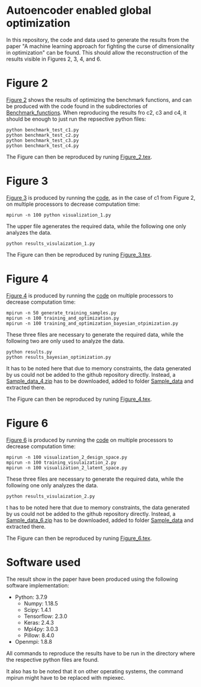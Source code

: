# Autoencoder enabled global optimization
In this repository, the code and data used to generate the results from the paper "A machine learning approach for fighting the curse of dimensionality in optimization" can be found. This should allow the reconstruction of the results visible in Figures 2, 3, 4, and 6.

# Figure 2
[Figure 2](https://github.com/julianschumann/ae-opt/blob/main/Figure_2.pdf) shows the results of optimizing the benchmark functions, and can be produced with the code found in the subdirectories of [Benchmark_functions](https://github.com/julianschumann/ae-opt/blob/main/Benchmark_functions). When reproducing the results fro c2, c3 and c4, it should be enough to just run the repsective python files:
```
python benchmark_test_c1.py
python benchmark_test_c2.py 
python benchmark_test_c3.py 
python benchmark_test_c4.py 
```

The Figure can then be reproduced by runing [Figure_2.tex](https://github.com/julianschumann/ae-opt/blob/main/Figure_2.tex).


# Figure 3
[Figure 3](https://github.com/julianschumann/ae-opt/blob/main/Figure_3.pdf) is produced by running the [code](https://github.com/julianschumann/ae-opt/blob/main/Compliance_minimization/Figure_3), as in the case of c1 from Figure 2, on multiple processors to decrease computation time:
```
mpirun -n 100 python visualization_1.py
```
The upper file agenerates the required data, while the following one only analyzes the data.
```
python results_visulaization_1.py
```


The Figure can then be reproduced by runing [Figure_3.tex](https://github.com/julianschumann/ae-opt/blob/main/Figure_2.tex).

# Figure 4
[Figure 4](https://github.com/julianschumann/ae-opt/blob/main/Figure_4.pdf) is produced by running the [code](https://github.com/julianschumann/ae-opt/blob/main/Compliance_minimization/Figure_4) on multiple processors to decrease computation time:

```
mpirun -n 50 generate_training_samples.py
mpirun -n 100 training_and_optimization.py
mpirun -n 100 training_and_optimization_bayesian_otpimization.py
```
These three files are necessary to generate the required data, while the following two are only used to analyze the data.
```
python results.py
python results_bayesian_optimization.py
```
It has to be noted here that due to memory constraints, the data generated by us could not be added to the github repository directly. Instead, a [Sample_data_4.zip](https://figshare.com/s/ffec7ed3d2deb9f69c39?file=31640465) has to be downloaded, added to folder [Sample_data](https://github.com/julianschumann/ae-opt/blob/main/Compliance_minimization/Figure_4/Sample_data) and extracted there.


The Figure can then be reproduced by runing [Figure_4.tex](https://github.com/julianschumann/ae-opt/blob/main/Figure_2.tex).

# Figure 6
[Figure 6](https://github.com/julianschumann/ae-opt/blob/main/Figure_6.pdf) is produced by running the [code](https://github.com/julianschumann/ae-opt/blob/main/Compliance_minimization/Figure_4) on multiple processors to decrease computation time:

```
mpirun -n 100 visualization_2_design_space.py
mpirun -n 100 training_visulaization_2.py
mpirun -n 100 visualization_2_latent_space.py
```
These three files are necessary to generate the required data, while the following one only analyzes the data.
```
python results_visulaization_2.py
```
t has to be noted here that due to memory constraints, the data generated by us could not be added to the github repository directly. Instead, a [Sample_data_6.zip](https://figshare.com/s/ffec7ed3d2deb9f69c39?file=31640474) has to be downloaded, added to folder [Sample_data](https://github.com/julianschumann/ae-opt/blob/main/Compliance_minimization/Figure_6/Sample_data) and extracted there.

The Figure can then be reproduced by runing [Figure_6.tex](https://github.com/julianschumann/ae-opt/blob/main/Figure_2.tex).

# Software used
The result show in the paper have been produced using the following software implementation:
- Python: 3.7.9
  - Numpy: 1.18.5
  - Scipy: 1.4.1
  - Tensorflow: 2.3.0
  - Keras: 2.4.3
  - Mpi4py: 3.0.3
  - Pillow: 8.4.0
- Openmpi: 1.8.8

All commands to reproduce the results have to be run in the directory where the respective python files are found.

It also has to be noted that it on other operating systems, the command mpirun might have to be replaced with mpiexec.
